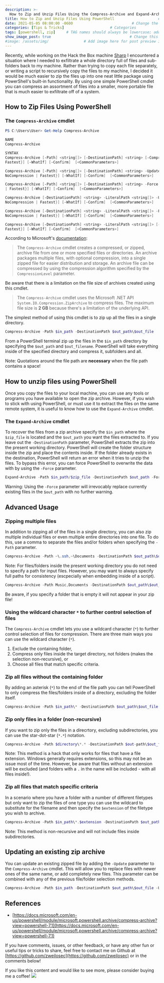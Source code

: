 ```yaml
---
description: >-
  How to Zip and Unzip Files Using the Compress-Archive and Expand-Archive PowerShell cmdlets for easier file exfiltration
title: How to Zip and Unzip Files Using PowerShell                    # Add title of the machine here
date: 2021-05-05 08:00:00 -0600                           # Change the date to match completion date
categories: [Tips & Tricks]                     # Categories
tags: [powershell, zip]     # TAG names should always be lowercase; add relevant tags
show_image_post: true                                    # Change this to true
#image: /assets/img/                # Add image here for post preview image
---
```


Recently, while working on the Hack the Box machine [Sharp](https://zweilosec.github.io/posts/sharp/) I encountered a situation where I needed to exfiltrate a whole directory full of files and sub-folders back to my machine.  Rather than trying to copy each file separately, or writing a script to recursively copy the files to my machine, I decided it would be much easier to zip the files up into one neat little package using PowerShell's built-in functionality. By using one simple PowerShell cmdlet you can compress an assortment of files into a smaller, more portable file that is much easier to exfiltrate off of a system. 

## How to Zip Files Using PowerShell

### The `Compress-Archive` cmdlet

```powershell
PS C:\Users\User> Get-Help Compress-Archive

NAME
Compress-Archive

SYNTAX
Compress-Archive [-Path] <string[]> [-DestinationPath] <string> [-CompressionLevel {Optimal | NoCompression |
Fastest}] [-WhatIf] [-Confirm]  [<CommonParameters>]

Compress-Archive [-Path] <string[]> [-DestinationPath] <string> -Update [-CompressionLevel {Optimal |
NoCompression | Fastest}] [-WhatIf] [-Confirm]  [<CommonParameters>]

Compress-Archive [-Path] <string[]> [-DestinationPath] <string> -Force [-CompressionLevel {Optimal | NoCompression
| Fastest}] [-WhatIf] [-Confirm]  [<CommonParameters>]

Compress-Archive [-DestinationPath] <string> -LiteralPath <string[]> -Update [-CompressionLevel {Optimal |
NoCompression | Fastest}] [-WhatIf] [-Confirm]  [<CommonParameters>]

Compress-Archive [-DestinationPath] <string> -LiteralPath <string[]> -Force [-CompressionLevel {Optimal |
NoCompression | Fastest}] [-WhatIf] [-Confirm]  [<CommonParameters>]

Compress-Archive [-DestinationPath] <string> -LiteralPath <string[]> [-CompressionLevel {Optimal | NoCompression |
Fastest}] [-WhatIf] [-Confirm]  [<CommonParameters>]
```

According to Microsoft's [documentation](https://docs.microsoft.com/en-us/powershell/module/microsoft.powershell.archive/compress-archive?view=powershell-7.1):

> The `Compress-Archive` cmdlet creates a compressed, or zipped, archive file from one or more specified files or directories. An archive packages multiple files, with optional compression, into a single zipped file for easier distribution and storage. An archive file can be compressed by using the compression algorithm specified by the `CompressionLevel` parameter.

Be aware that there is a limitation on the file size of archives created using this cmdlet.

> The `Compress-Archive` cmdlet uses the Microsoft .NET API `System.IO.Compression.ZipArchive` to compress files. The maximum file size is **2 GB** because there's a limitation of the underlying API.

The simplest method of using this cmdlet is to zip up all the files in a single directory.

```powershell
Compress-Archive -Path $in_path -DestinationPath $out_path\$out_file
```

From a PowerShell terminal zip up the files in the `$in_path` directory by specifying the `$out_path` and `$out_filename`.  PowerShell will take everything inside of the specified directory and compress it, subfolders and all.

Note: Quotations around the file path are **necessary** when the file path contains a space!

## How to unzip files using PowerShell

Once you copy the files to your local machine, you can use any tools or programs you have available to open the zip archive.  However, if you wish to stick with using PowerShell, or must use it to extract the files on the same remote system, it is useful to know how to use the `Expand-Archive` cmdlet.

### The `Expand-Archive` cmdlet

To recover the files from a zip archive specify the `$in_path` where the `$zip_file` is located and the `$out_path` you want the files extracted to.  If you leave out the `-DestinationPath` parameter, PowerShell extracts the zip into the present working directory.  PowerShell will create the folder structure inside the zip and place the contents inside. If the folder already exists in the destination, PowerShell will return an error when it tries to unzip the files. To bypass this error, you can force PowerShell to overwrite the data with by using the `-Force` parameter.

```powershell
Expand-Archive -Path $in_path/$zip_file -DestinationPath $out_path -Force
```
Warning: Using the `-Force` parameter will irrevocably replace currently existing files in the `$out_path` with no further warning.

## Advanced Usage

### Zipping multiple files

In addition to zipping all of the files in a single directory, you can also zip multiple individual files or even multiple entire directories into one file.  To do this, use a comma to separate the files and/or folders when specifying the `-Path` parameter.

```powershell
Compress-Archive -Path ~\.ssh,~\Documents -DestinationPath $out_path\$out_file
```

Note: For files/folders inside the present working directory you do not need to specify a path for input files. However, you may want to always specify full paths for consistency (escpecially when embedding inside of a script).  

```powershell
Compress-Archive -Path Music,Documents -DestinationPath $out_path\$out_file
```

Be aware, if you specify a folder that is empty it will not appear in your zip file!

### Using the wildcard character `*` to further control selection of files

The `Compress-Archive` cmdlet lets you use a wildcard character (`*`) to further control selection of files for compression. There are three main ways you can use the wildcard character (`*`).  

1. Exclude the containing folder, 
2. Compress only files inside the target directory, not folders (makes the selection non-recursive), or 
3. Choose all files that match specific criteria. 

### Zip all files without the containing folder

By adding an asterisk (`*`) to the end of the file path you can tell PowerShell to only compress the files/folders inside of a directory, excluding the folder itself.

```powershell
Compress-Archive -Path $in_path\* -DestinationPath $out_path\$out_file
```

### Zip only files in a folder (non-recursive)

If you want to zip only the files in a direcrtory, excluding subdirectories, you can use the star-dot-star (`*.*`) notation. 

```powershell
Compress-Archive -Path $directory\*.* -DestinationPath $out-path\$out_file
```

Note: This method is a hack that only works for files that have a file extension.  Windows generally requires extensions, so this may not be an issue most of the time.  However, be aware that files without an extension will be excluded (and folders with a `.` in the name will be included - with all files inside!).

### Zip all files that match specific criteria

In a scenario where you have a folder with a number of different filetypes but only want to zip the files of one type you can use the wildcard to substitute for the filename and then specify the `$extension` of the filetype you wish to archive.

```powershell
Compress-Archive -Path $in_path\*.$extension -DestinationPath $out_path\$out_file
```

Note: This method is non-recursive and will not include files inside subdirectories.


## Updating an existing zip archive

You can update an existing zipped file by adding the `-Update` parameter to the `Compress-Archive` cmdlet. This will allow you to replace files with newer ones of the same name, or add completely new files.  This parameter can be combined with any of the previous file/folder selection methods.

```powershell
Compress-Archive -Path $in_path -DestinationPath $out_path\$out_file -Update 
```

## References

* [https://docs.microsoft.com/en-us/powershell/module/microsoft.powershell.archive/compress-archive?view=powershell-7.1](https://docs.microsoft.com/en-us/powershell/module/microsoft.powershell.archive/compress-archive?view=powershell-7.1)

If you have comments, issues, or other feedback, or have any other fun or useful tips or tricks to share, feel free to contact me on Github at [https://github.com/zweilosec](https://github.com/zweilosec) or in the comments below!

If you like this content and would like to see more, please consider buying me a coffee! <a href="https://www.buymeacoffee.com/zweilosec"><img src="https://img.buymeacoffee.com/button-api/?text=Buy me a coffee&emoji=&slug=zweilosec&button_colour=FFDD00&font_colour=000000&font_family=Lato&outline_colour=000000&coffee_colour=ffffff"></a>
